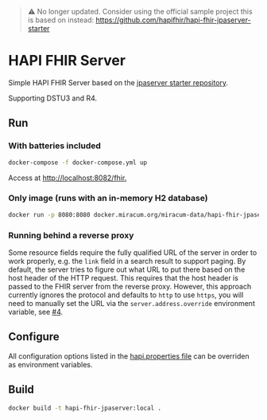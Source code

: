 > ⚠ No longer updated. Consider using the official sample project this is based on instead: <https://github.com/hapifhir/hapi-fhir-jpaserver-starter>

# HAPI FHIR Server

Simple HAPI FHIR Server based on the [jpaserver starter repository](https://github.com/hapifhir/hapi-fhir-jpaserver-starter).

Supporting DSTU3 and R4.

## Run

### With batteries included

```sh
docker-compose -f docker-compose.yml up
```

Access at <http://localhost:8082/fhir.>

### Only image (runs with an in-memory H2 database)

```sh
docker run -p 8080:8080 docker.miracum.org/miracum-data/hapi-fhir-jpaserver:v8.1.3
```

### Running behind a reverse proxy

Some resource fields require the fully qualified URL of the server in order to work properly, e.g. the `link` field in a search result to support paging.
By default, the server tries to figure out what URL to put there based on the host header of the HTTP request. This requires that the host header is
passed to the FHIR server from the reverse proxy. However, this approach currently ignores the protocol and defaults to `http` to use `https`, you
will need to manually set the URL via the `server.address.override` environment variable, see [#4](https://gitlab.miracum.org/miracum/hapi-fhir-server/issues/4).

## Configure

All configuration options listed in the [hapi.properties file](src/main/resources/hapi.properties) can be overriden as environment variables.

## Build

```sh
docker build -t hapi-fhir-jpaserver:local .
```
